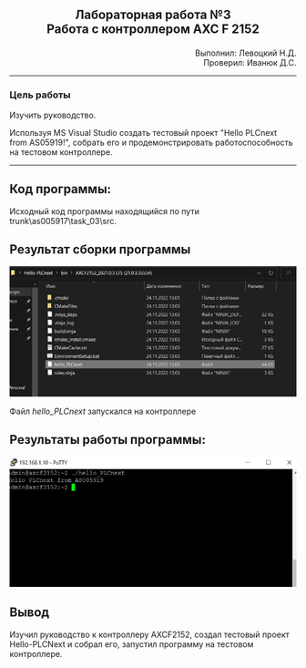 ## <p align="center">Лабораторная работа №3</br>Работа с контроллером AXC F 2152</p>

<p align="right">Выполнил: Левоцкий Н.Д.</br>
Проверил: Иванюк Д.С.</p>

***
### Цель работы
Изучить руководство.

Используя MS Visual Studio создать тестовый проект "Hello PLCnext from AS05919!", собрать его и продемонстрировать работоспособность на тестовом контроллере. 



***
## Код программы:

Исходный код программы находящийся по пути trunk\as005917\task_03\src.

## Результат сборки программы 

<p align="center">
<img src="img/result_files.jpg">
</p>

Файл <i>hello_PLCnext</i> запускался на контроллере

## Результаты работы программы:

<p align="center">
<img src="img/report.jpg">
</p>

## Вывод
Изучил руководство к контроллеру AXCF2152, создал тестовый проект Hello-PLCNext и собрал его, запустил программу на тестовом контроллере.



